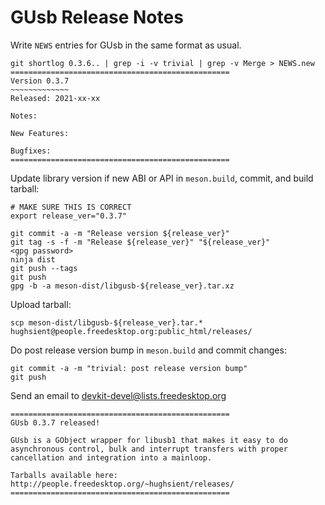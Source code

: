 GUsb Release Notes
==================

Write `NEWS` entries for GUsb in the same format as usual.

    git shortlog 0.3.6.. | grep -i -v trivial | grep -v Merge > NEWS.new
    =================================================
    Version 0.3.7
    ~~~~~~~~~~~~~
    Released: 2021-xx-xx

    Notes:

    New Features:

    Bugfixes:
    =================================================

Update library version if new ABI or API in `meson.build`, commit, and build tarball:

    # MAKE SURE THIS IS CORRECT
    export release_ver="0.3.7"

    git commit -a -m "Release version ${release_ver}"
    git tag -s -f -m "Release ${release_ver}" "${release_ver}"
    <gpg password>
    ninja dist
    git push --tags
    git push
    gpg -b -a meson-dist/libgusb-${release_ver}.tar.xz

Upload tarball:

    scp meson-dist/libgusb-${release_ver}.tar.* hughsient@people.freedesktop.org:public_html/releases/

Do post release version bump in `meson.build` and commit changes:

    git commit -a -m "trivial: post release version bump"
    git push

Send an email to devkit-devel@lists.freedesktop.org

    =================================================
    GUsb 0.3.7 released!

    GUsb is a GObject wrapper for libusb1 that makes it easy to do
    asynchronous control, bulk and interrupt transfers with proper
    cancellation and integration into a mainloop.

    Tarballs available here: http://people.freedesktop.org/~hughsient/releases/
    =================================================
